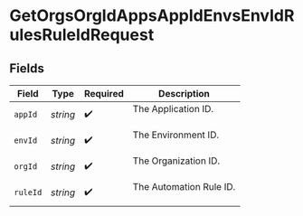 # GetOrgsOrgIdAppsAppIdEnvsEnvIdRulesRuleIdRequest


## Fields

| Field                     | Type                      | Required                  | Description               |
| ------------------------- | ------------------------- | ------------------------- | ------------------------- |
| `appId`                   | *string*                  | :heavy_check_mark:        | The Application ID.<br/><br/> |
| `envId`                   | *string*                  | :heavy_check_mark:        | The Environment ID.<br/><br/> |
| `orgId`                   | *string*                  | :heavy_check_mark:        | The Organization ID.<br/><br/> |
| `ruleId`                  | *string*                  | :heavy_check_mark:        | The Automation Rule ID.<br/><br/> |